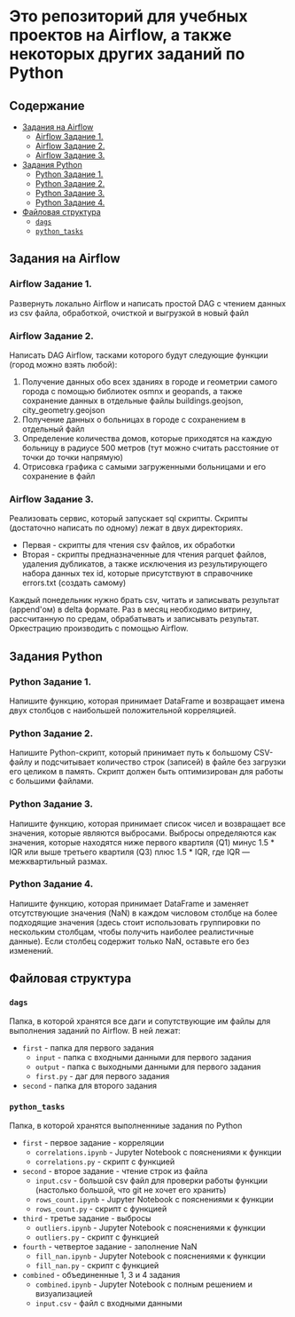 # Это репозиторий для учебных проектов на Airflow, а также некоторых других заданий по Python <!-- omit in toc -->

## Содержание <!-- omit in toc -->
- [Задания на Airflow](#задания-на-airflow)
  - [Airflow Задание 1.](#airflow-задание-1)
  - [Airflow Задание 2.](#airflow-задание-2)
  - [Airflow Задание 3.](#airflow-задание-3)
- [Задания Python](#задания-python)
  - [Python Задание 1.](#python-задание-1)
  - [Python Задание 2.](#python-задание-2)
  - [Python Задание 3.](#python-задание-3)
  - [Python Задание 4.](#python-задание-4)
- [Файловая структура](#файловая-структура)
  - [`dags`](#dags)
  - [`python_tasks`](#python_tasks)

## Задания на Airflow

### Airflow Задание 1.
Развернуть локально Airflow и написать простой DAG с чтением данных из csv файла, обработкой, очисткой и выгрузкой в новый файл

### Airflow Задание 2.
Написать DAG Airflow, тасками которого будут следующие функции (город можно взять любой): 
1. Получение данных обо всех зданиях в городе и геометрии самого города с помощью библиотек osmnx и geopands, а также сохранение данных в отдельные файлы buildings.geojson, city_geometry.geojson
2. Получение данных о больницах в городе с сохранением в отдельный файл
3. Определение количества домов, которые приходятся на каждую больницу в радиусе 500 метров (тут можно считать расстояние от точки до точки напрямую)
4. Отрисовка графика с самыми загруженными больницами и его сохранение в файл

### Airflow Задание 3.
Реализовать сервис, который запускает sql скрипты. Скрипты (достаточно написать по одному) лежат в двух директориях. 
- Первая - скрипты для чтения csv файлов, их обработки
- Вторая - скрипты предназначенные для чтения parquet файлов, удаления дубликатов, а также исключения из результирующего набора данных тех id, которые присутствуют в справочнике errors.txt (создать самому)

Каждый понедельник нужно брать csv, читать и записывать результат (append'ом) в delta формате.
Раз в месяц необходимо витрину, рассчитанную по средам, обрабатывать и записывать результат.
Оркестрацию производить с помощью Airflow.


## Задания Python

### Python Задание 1.
Напишите функцию, которая принимает DataFrame и возвращает имена двух столбцов с наибольшей положительной корреляцией.

### Python Задание 2.
Напишите Python-скрипт, который принимает путь к большому CSV-файлу и подсчитывает количество строк (записей) в файле без загрузки его целиком в память. Скрипт должен быть оптимизирован для работы с большими файлами.

### Python Задание 3.
Напишите функцию, которая принимает список чисел и возвращает все значения, которые являются выбросами. Выбросы определяются как значения, которые находятся ниже первого квартиля (Q1) минус 1.5 * IQR или выше третьего квартиля (Q3) плюс 1.5 * IQR, где IQR — межквартильный размах.

### Python Задание 4.
Напишите функцию, которая принимает DataFrame и заменяет отсутствующие значения (NaN) в каждом числовом столбце на более подходящие значения (здесь стоит использовать группировки по нескольким столбцам, чтобы получить наиболее реалистичные данные). Если столбец содержит только NaN, оставьте его без изменений.


## Файловая структура

### `dags` 
Папка, в которой хранятся все даги и сопутствующие им файлы для выполнения заданий по Airflow.
В ней лежат:

- `first` - папка для первого задания
  - `input` - папка с входными данными для первого задания
  - `output` - папка с выходными данными для первого задания
  - `first.py` - даг для первого задания
- `second` - папка для второго задания

### `python_tasks`
Папка, в которой хранятся выполненниые задания по Python

- `first` - первое задание - корреляции
  - `correlations.ipynb` - Jupyter Notebook с пояснениями к функции
  - `correlations.py` - скрипт с функцией
- `second` - второе задание - чтение строк из файла
  - `input.csv` - большой csv файл для проверки работы функции (настолько большой, что git не хочет его хранить)
  - `rows_count.ipynb` - Jupyter Notebook с пояснениями к функции
  - `rows_count.py` - скрипт с функцией
- `third` - третье задание - выбросы
  - `outliers.ipynb` - Jupyter Notebook с пояснениями к функции
  - `outliers.py` - скрипт с функцией
- `fourth` - четвертое задание - заполнение NaN
  - `fill_nan.ipynb` - Jupyter Notebook с пояснениями к функции
  - `fill_nan.py` - скрипт с функцией
- `combined` - объединенные 1, 3 и 4 задания
  - `combined.ipynb` - Jupyter Notebook с полным решением и визуализацией
  - `input.csv` - файл с входными данными
